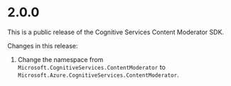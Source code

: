 # 2.0.0
This is a public release of the Cognitive Services Content Moderator SDK.

Changes in this release:
1) Change the namespace from `Microsoft.CognitiveServices.ContentModerator` to `Microsoft.Azure.CognitiveServices.ContentModerator`.
